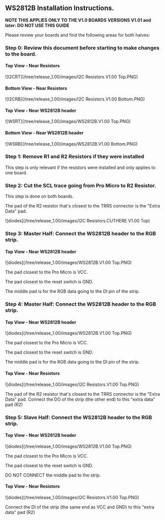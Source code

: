 ## WS2812B Installation Instructions.
**NOTE THIS APPLIES ONLY TO THE V1.0 BOARDS**
**VERSIONS V1.01 and later: DO NOT USE THIS GUIDE** 

Please review your boards and find the following areas for both halves:
### Step 0: Review this document before starting to make changes to the board.

#### Top View - Near Resistors

![I2CRT](/tree/release_1.00/images/I2C Resistors.V1.00 Top.PNG)

#### Bottom View - Near Resistors

![I2CRB](/tree/release_1.00/images/I2C Resistors.V1.00 Bottom.PNG)

#### Top View - Near WS2812B header

![WSRT](/tree/release_1.00/images/WS2812B.V1.00 Top.PNG)

#### Bottom View - Near WS2812B header
![WSRB](/tree/release_1.00/images/WS2812B.V1.00 Bottom.PNG)


### Step 1: Remove R1 and R2 Resistors if they were installed 
This step is only relevant if the resistors were installed and only applies to one board.


### Step 2: Cut the SCL trace going from Pro Micro to R2 Resistor.
This step is done on both boards.  

The pad of the R2 resistor that's closest to the TRRS connector is the "Extra Data" pad.

![diodes](/tree/release_1.00/images/I2C Resistors.CUTHERE.V1.00 Top)

### Step 3: Master Half: Connect the WS2812B header to the RGB strip.

#### Top View - Near WS2812B header
![diodes](/tree/release_1.00/images/WS2812B.V1.00 Top.PNG)

The pad closest to the Pro Micro is VCC.

The pad closest to the reset switch is GND.

The middle pad is for the RGB data going to the DI pin of the strip.

### Step 4: Master Half: Connect the WS2812B header to the RGB strip.

#### Top View - Near WS2812B header
![diodes](/tree/release_1.00/images/WS2812B.V1.00 Top.PNG)

The pad closest to the Pro Micro is VCC.

The pad closest to the reset switch is GND.

The middle pad is for the RGB data going to the DI pin of the strip.


#### Top View - Near Resistors
![diodes](/tree/release_1.00/images/I2C Resistors.V1.00 Top.PNG)

The pad of the R2 resistor that's closest to the TRRS connector is the "Extra Data" pad.
Connect the DO of the strip (the other end) to this "extra data" pad (R2)

### Step 5: Slave Half: Connect the WS2812B header to the RGB strip.

#### Top View - Near WS2812B header
![diodes](/tree/release_1.00/images/WS2812B.V1.00 Top.PNG)

The pad closest to the Pro Micro is VCC.

The pad closest to the reset switch is GND.

DO NOT CONNECT the middle pad to the strip.

#### Top View - Near Resistors

![diodes](/tree/release_1.00/images/I2C Resistors.V1.00 Top.PNG)

Connect the DI of the strip (the same end as VCC and GND) to this "extra data" pad (R2)


